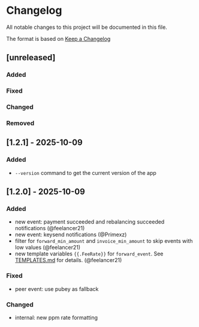 # Changelog
All notable changes to this project will be documented in this file.

The format is based on [Keep a Changelog](https://keepachangelog.com/en/1.0.0/)

## [unreleased]
### Added
### Fixed
### Changed
### Removed

## [1.2.1] - 2025-10-09

### Added
- ``--version`` command to get the current version of the app


## [1.2.0] - 2025-10-09

### Added
- new event: payment succeeded and rebalancing succeeded notifications (@feelancer21)
- new event: keysend notifications (@Primexz)
- filter for `forward_min_amount` and `invoice_min_amount` to skip events with
low values (@feelancer21)
- new template variables `{{.FeeRate}}` for `forward_event`. See
[TEMPLATES.md](TEMPLATES.md) for details. (@feelancer21)

### Fixed

- peer event: use pubey as fallback

### Changed

- internal: new ppm rate formatting